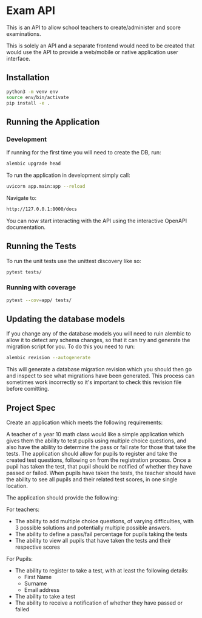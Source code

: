 # Exam API

This is an API to allow school teachers to create/administer and score examinations.

This is solely an API and a separate frontend would need to be created that
would use the API to provide a web/mobile or native application user interface.

## Installation

```bash
python3 -m venv env
source env/bin/activate
pip install -e .
```

## Running the Application

### Development

If running for the first time you will need to create the DB, run:

```bash
alembic upgrade head
```

To run the application in development simply call:

```bash
uvicorn app.main:app --reload
```

Navigate to:

```bash
http://127.0.0.1:8000/docs
```

You can now start interacting with the API using the interactive OpenAPI documentation.

## Running the Tests

To run the unit tests use the unittest discovery like so:

```bash
pytest tests/
```

### Running with coverage

```bash
pytest --cov=app/ tests/
```

## Updating the database models

If you change any of the database models you will need to ruin alembic to allow it to detect any schema changes,
so that it can try and generate the migration script for you. To do this you need to run:

```bash
alembic revision --autogenerate
```

This will generate a database migration revision which you should then go and inspect to see what migrations have been
generated. This process can sometimes work incorrectly so it's important to check this revision file before comitting.

## Project Spec

Create an application which meets the following requirements:

A teacher of a year 10 math class would like a simple application which gives them the ability to test pupils using multiple choice questions, and also have the ability to determine the pass or fail rate for those that take the tests. The application should allow for pupils to register and take the created test questions, following on from the registration process. Once a pupil has taken the test, that pupil should be notified of whether they have passed or failed. When pupils have taken the tests, the teacher should have the ability to see all pupils and their related test scores, in one single location.

The application should provide the following:

For teachers:

* The ability to add multiple choice questions, of varying difficulties, with 3 possible solutions and potentially multiple possible answers.
* The ability to define a pass/fail percentage for pupils taking the tests
* The ability to view all pupils that have taken the tests and their respective scores

For Pupils:

* The ability to register to take a test, with at least the following details:
  * First Name
  * Surname
  * Email address
* The ability to take a test
* The ability to receive a notification of whether they have passed or failed
